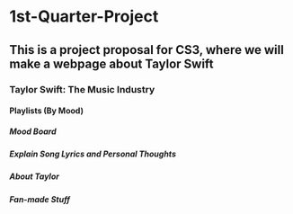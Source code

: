 # 1st-Quarter-Project
## This is a project proposal for CS3, where we will make a webpage about Taylor Swift
### Taylor Swift: The Music Industry
#### Playlists (By Mood)
##### Mood Board
##### Explain Song Lyrics and Personal Thoughts
##### About Taylor
##### Fan-made Stuff
